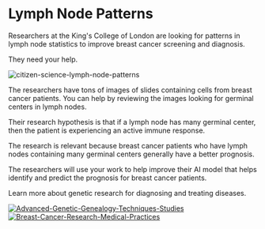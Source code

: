 # Lymph Node Patterns

Researchers at the King's College of London are looking for patterns in lymph node statistics to improve breast cancer screening and diagnosis.

They need your help. 

![citizen-science-lymph-node-patterns](https://blog.junglememory.com/wp-content/uploads/2022/05/citizen-science-lymph-node-patterns.png)

The researchers have tons of images of slides containing cells from breast cancer patients. You can help by reviewing the images looking for germinal centers in lymph nodes.

Their research hypothesis is that if a lymph node has many germinal center, then the patient is experiencing an active immune response. 

The research is relevant because breast cancer patients who have lymph nodes containing many germinal centers generally have a better prognosis.

The researchers will use your work to help improve their AI model that helps identify and predict the prognosis for breast cancer patients.

Learn more about genetic research for diagnosing and treating diseases.

[![Advanced-Genetic-Genealogy-Techniques-Studies](//ws-na.amazon-adsystem.com/widgets/q?_encoding=UTF8&ASIN=1733694900&Format=_SL250_&ID=AsinImage&MarketPlace=US&ServiceVersion=20070822&WS=1&tag=jungle-memory-20&language=en_US)](https://www.amazon.com/Advanced-Genetic-Genealogy-Techniques-Studies/dp/1733694900?crid=3BBT75UY3RHJ4&keywords=genetic+research&qid=1652622476&s=books&sprefix=genetic+researc%2Cstripbooks%2C297&sr=1-2&linkCode=ll1&tag=jungle-memory-20&linkId=1899730d0f6917e708452463c8c2ca4d&language=en_US&ref_=as_li_ss_tl) [![Breast-Cancer-Research-Medical-Practices](//ws-na.amazon-adsystem.com/widgets/q?_encoding=UTF8&ASIN=0415824060&Format=_SL250_&ID=AsinImage&MarketPlace=US&ServiceVersion=20070822&WS=1&tag=jungle-memory-20&language=en_US)](https://www.amazon.com/Breast-Cancer-Research-Medical-Practices/dp/0415824060?crid=205WNXTLON29M&keywords=breast+cancer+gene&qid=1652622315&s=books&sprefix=breast+cancer+gene%2Cstripbooks%2C193&sr=1-9&linkCode=ll1&tag=jungle-memory-20&linkId=7006decb2a75f02fa39d457ad1ae4d57&language=en_US&ref_=as_li_ss_tl)  


